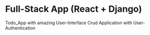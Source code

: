 # Full-Stack App (React + Django)
Todo_App with amazing User-Interface 
Crud Application with User-Authentication
